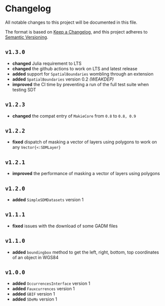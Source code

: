 # Changelog

All notable changes to this project will be documented in this file.

The format is based on [Keep a Changelog](https://keepachangelog.com/en/1.1.0/),
and this project adheres to [Semantic Versioning](https://semver.org/spec/v2.0.0.html).

## `v1.3.0`

- **changed** Julia requirement to LTS
- **changed** the github actions to work on LTS and latest release
- **added** support for `SpatialBoundaries` wombling through an extension
- **added** `SpatialBoundaries` version 0.2 *(WEAKDEP)*
- **improved** the CI time by preventing a run of the full test suite when testing SDT

## `v1.2.3`

- **changed** the compat entry of `MakieCore` from `0.8` to `0.8, 0.9`

## `v1.2.2`

- **fixed** dispatch of masking a vector of layers using polygons to work on any
`Vector{<:SDMLayer}`

## `v1.2.1`

- **improved** the performance of masking a vector of layers using polygons

## `v1.2.0`

- **added** `SimpleSDMDatasets` version 1

## `v1.1.1`

- **fixed** issues with the download of some GADM files

## `v1.1.0`

- **added** `boundingbox` method to get the left, right, bottom, top coordinates of an object in WGS84

## `v1.0.0`

- **added** `OccurrencesInterface` version 1
- **added** `Fauxcurrences` version 1
- **added** `GBIF` version 1
- **added** `SDeMo` version 1
